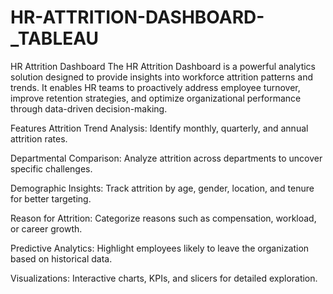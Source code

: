 # HR-ATTRITION-DASHBOARD-_TABLEAU

HR Attrition Dashboard
The HR Attrition Dashboard is a powerful analytics solution designed to provide insights into workforce attrition patterns and trends. It enables HR teams to proactively address employee turnover, improve retention strategies, and optimize organizational performance through data-driven decision-making.

Features
Attrition Trend Analysis: Identify monthly, quarterly, and annual attrition rates.

Departmental Comparison: Analyze attrition across departments to uncover specific challenges.

Demographic Insights: Track attrition by age, gender, location, and tenure for better targeting.

Reason for Attrition: Categorize reasons such as compensation, workload, or career growth.

Predictive Analytics: Highlight employees likely to leave the organization based on historical data.

Visualizations: Interactive charts, KPIs, and slicers for detailed exploration.
